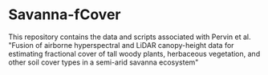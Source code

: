 # Savanna-fCover
This repository contains the data and scripts associated with Pervin et al. "Fusion of airborne hyperspectral and LiDAR canopy-height data for estimating fractional cover of tall woody plants, herbaceous vegetation, and other soil cover types in a semi-arid savanna ecosystem"
